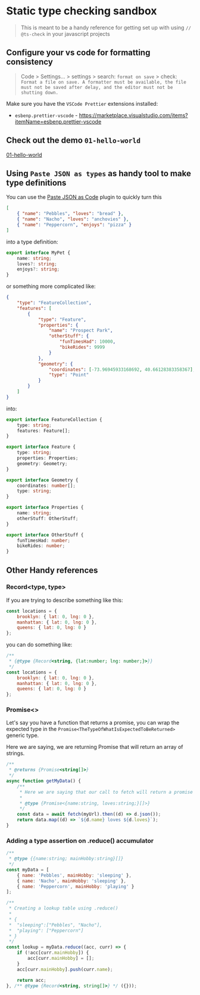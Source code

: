 # Static type checking sandbox

> This is meant to be a handy reference for getting set up with using `// @ts-check` in your javascript projects

## Configure your vs code for formatting consistency

> Code > Settings... > settings > search: `format on save` > check: `Format a file on save. A formatter must be available, the file must not be saved after delay, and the editor must not be shutting down.`

Make sure you have the `VSCode Prettier` extensions installed:

- `esbenp.prettier-vscode` - https://marketplace.visualstudio.com/items?itemName=esbenp.prettier-vscode

## Check out the demo `01-hello-world`

[01-hello-world](/01-hello-world/)

## Using `Paste JSON as types` as handy tool to make type definitions

You can use the [Paste JSON as Code](https://marketplace.visualstudio.com/items?itemName=quicktype.quicktype) plugin to quickly turn this

```json
[
	{ "name": "Pebbles", "loves": "bread" },
	{ "name": "Nacho", "loves": "anchovies" },
	{ "name": "Peppercorn", "enjoys": "pizza" }
]
```

into a type definition:

```ts
export interface MyPet {
	name: string;
	loves?: string;
	enjoys?: string;
}
```

or something more complicated like:

```json
{
	"type": "FeatureCollection",
	"features": [
		{
			"type": "Feature",
			"properties": {
				"name": "Prospect Park",
				"otherStuff": {
					"funTimesHad": 10000,
					"bikeRides": 9999
				}
			},
			"geometry": {
				"coordinates": [-73.96945933168692, 40.66128383358367],
				"type": "Point"
			}
		}
	]
}
```

into:

```ts
export interface FeatureCollection {
	type: string;
	features: Feature[];
}

export interface Feature {
	type: string;
	properties: Properties;
	geometry: Geometry;
}

export interface Geometry {
	coordinates: number[];
	type: string;
}

export interface Properties {
	name: string;
	otherStuff: OtherStuff;
}

export interface OtherStuff {
	funTimesHad: number;
	bikeRides: number;
}
```

## Other Handy references

### Record<type, type>

If you are trying to describe something like this:

```js
const locations = {
	brooklyn: { lat: 0, lng: 0 },
	manhattan: { lat: 0, lng: 0 },
	queens: { lat: 0, lng: 0 }
};
```

you can do something like:

```js
/**
 * {@type {Record<string, {lat:number; lng: number;}>}}
 */
const locations = {
	brooklyn: { lat: 0, lng: 0 },
	manhattan: { lat: 0, lng: 0 },
	queens: { lat: 0, lng: 0 }
};
```

### Promise<>

Let's say you have a function that returns a promise, you can wrap the expected type in the `Promise<TheTypeOfWhatIsExpectedToBeReturned>` generic type.

Here we are saying, we are returning Promise that will return an array of strings.

```js
/**
 * @returns {Promise<string[]>}
 */
async function getMyData() {
	/**
	 * Here we are saying that our call to fetch will return a promise of an array of objects with {name, loves} as properties
	 *
	 * @type {Promise<{name:string, loves:string;}[]>}
	 */
	const data = await fetch(myUrl).then((d) => d.json());
	return data.map((d) => `${d.name} loves ${d.loves}`);
}
```

### Adding a type assertion on .reduce() accumulator

```js
/**
 * @type {{name:string; mainHobby:string}[]}
 */
const myData = [
	{ name: 'Pebbles', mainHobby: 'sleeping' },
	{ name: 'Nacho', mainHobby: 'sleeping' },
	{ name: 'Peppercorn', mainHobby: 'playing' }
];

/**
 * Creating a lookup table using .reduce()
 *
 * {
 *  "sleeping":["Pebbles", "Nacho"],
 *  "playing": ["Peppercorn"]
 * }
 */
const lookup = myData.reduce((acc, curr) => {
	if (!acc[curr.mainHobby]) {
		acc[curr.mainHobby] = [];
	}
	acc[curr.mainHobby].push(curr.name);

	return acc;
}, /** @type {Record<string, string[]>} */ ({}));
```
